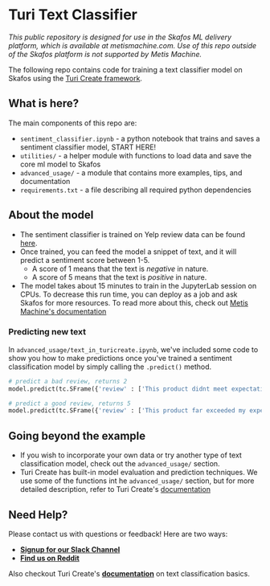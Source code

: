 # Turi Text Classifier

_This public repository is designed for use in the Skafos ML delivery platform, which is available at metismachine.com. Use of this repo outside of the Skafos platform is not supported by Metis Machine._

The following repo contains code for training a text classifier model on Skafos using the [Turi Create framework](https://apple.github.io/turicreate/docs/userguide/text_classifier/). 

## What is here?
The main components of this repo are:
-  `sentiment_classifier.ipynb` - a python notebook that trains and saves a sentiment classifier model, START HERE!
-  `utilities/` - a helper module with functions to load data and save the core ml model to Skafos
-  `advanced_usage/` - a module that contains more examples, tips, and documentation
-  `requirements.txt` - a file describing all required python dependencies

## About the model
-  The sentiment classifier is trained on Yelp review data can be found [here](https://static.turi.com/datasets/regression/yelp-data.csv).
-  Once trained, you can feed the model a snippet of text, and it will predict a sentiment score between 1-5.
    -  A score of 1 means that the text is *negative* in nature.
    -  A score of 5 means that the text is *positive* in nature.  
-  The model takes about 15 minutes to train in the JupyterLab session on CPUs. To decrease this run time, you can deploy as a job and ask Skafos for more resources. To read more about this, check out [Metis Machine's documentation](https://docs.metismachine.io/docs/jobs-1)

### Predicting new text
In `advanced_usage/text_in_turicreate.ipynb`, we've included some code to show you how to make predictions once you've trained a sentiment classification model by simply calling the `.predict()` method.

```python
# predict a bad review, returns 2
model.predict(tc.SFrame({'review' : ['This product didnt meet expectations']})) 

# predict a good review, returns 5
model.predict(tc.SFrame({'review' : ['This product far exceeded my expectations']}))
```

## Going beyond the example
- If you wish to incorporate your own data or try another type of text classification model, check out the `advanced_usage/` section.
- Turi Create has built-in model evaluation and prediction techniques. We use some of the functions  int he `advanced_usage/` section, but for more detailed description, refer to Turi Create's [documentation](https://apple.github.io/turicreate/docs/userguide/image_similarity/)


## Need Help?
Please contact us with questions or feedback! Here are two ways:


-  [**Signup for our Slack Channel**](https://metismachine-skafos.slack.com/join/shared_invite/enQtNTAxMzEwOTk2NzA5LThjMmMyY2JkNTkwNDQ1YjgyYjFiY2MyMjRkMzYyM2E4MjUxNTJmYmQyODVhZWM2MjQwMjE5ZGM1Y2YwN2M5ODI)
-  [**Find us on Reddit**](https://reddit.com/r/skafos) 

Also checkout Turi Create's [**documentation**](https://apple.github.io/turicreate/docs/userguide/text_classifier/) on text classification basics.